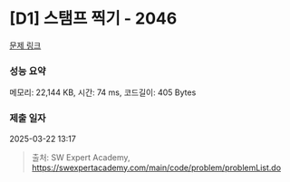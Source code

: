# [D1] 스탬프 찍기 - 2046 

[문제 링크](https://swexpertacademy.com/main/code/problem/problemDetail.do?contestProbId=AV5QKdT6AyYDFAUq) 

### 성능 요약

메모리: 22,144 KB, 시간: 74 ms, 코드길이: 405 Bytes

### 제출 일자

2025-03-22 13:17



> 출처: SW Expert Academy, https://swexpertacademy.com/main/code/problem/problemList.do